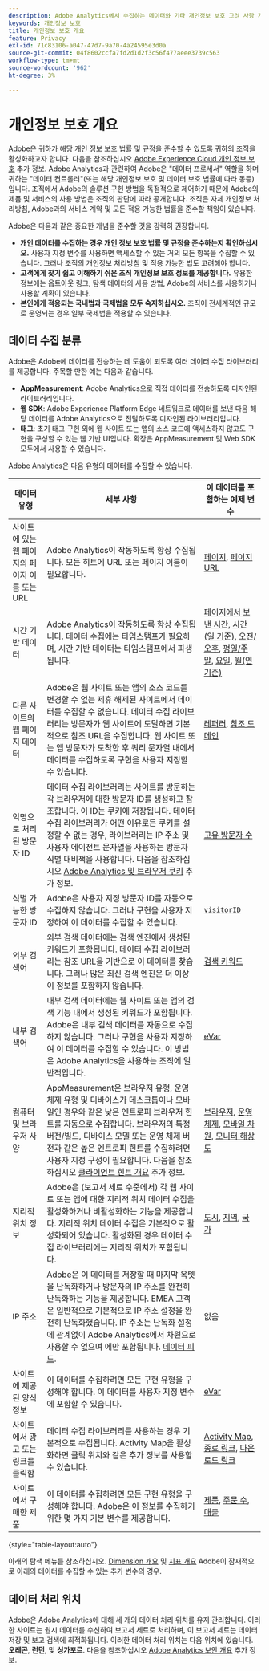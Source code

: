 ```yaml
---
description: Adobe Analytics에서 수집하는 데이터와 기타 개인정보 보호 고려 사항 개요.
keywords: 개인정보 보호
title: 개인정보 보호 개요
feature: Privacy
exl-id: 71c83106-a047-47d7-9a70-4a24595e3d0a
source-git-commit: 04f8602ccfa7fd2d1d2f3c56f477aeee3739c563
workflow-type: tm+mt
source-wordcount: '962'
ht-degree: 3%

---
```


# 개인정보 보호 개요

Adobe은 귀하가 해당 개인 정보 보호 법률 및 규정을 준수할 수 있도록 귀하의 조직을 활성화하고자 합니다. 다음을 참조하십시오 [Adobe Experience Cloud 개인 정보 보호](https://www.adobe.com/kr/privacy/experience-cloud.html) 추가 정보. Adobe Analytics과 관련하여 Adobe은 &quot;데이터 프로세서&quot; 역할을 하며 귀하는 &quot;데이터 컨트롤러&quot;(또는 해당 개인정보 보호 및 데이터 보호 법률에 따라 동등)입니다. 조직에서 Adobe의 솔루션 구현 방법을 독점적으로 제어하기 때문에 Adobe의 제품 및 서비스의 사용 방법은 조직의 판단에 따라 공개합니다. 조직은 자체 개인정보 처리방침, Adobe과의 서비스 계약 및 모든 적용 가능한 법률을 준수할 책임이 있습니다.

Adobe은 다음과 같은 중요한 개념을 준수할 것을 강력히 권장합니다.

* **개인 데이터를 수집하는 경우 개인 정보 보호 법률 및 규정을 준수하는지 확인하십시오.** 사용자 지정 변수를 사용하면 액세스할 수 있는 거의 모든 항목을 수집할 수 있습니다. 그러나 조직의 개인정보 처리방침 및 적용 가능한 법도 고려해야 합니다.
* **고객에게 찾기 쉽고 이해하기 쉬운 조직 개인정보 보호 정보를 제공합니다.** 유용한 정보에는 옵트아웃 링크, 탐색 데이터의 사용 방법, Adobe의 서비스를 사용하거나 사용할 계획이 있습니다.
* **본인에게 적용되는 국내법과 국제법을 모두 숙지하십시오.** 조직이 전세계적인 규모로 운영되는 경우 일부 국제법을 적용할 수 있습니다.

## 데이터 수집 분류

Adobe은 Adobe에 데이터를 전송하는 데 도움이 되도록 여러 데이터 수집 라이브러리를 제공합니다. 주목할 만한 예는 다음과 같습니다.

* **AppMeasurement**: Adobe Analytics으로 직접 데이터를 전송하도록 디자인된 라이브러리입니다.
* **웹 SDK**: Adobe Experience Platform Edge 네트워크로 데이터를 보낸 다음 해당 데이터를 Adobe Analytics으로 전달하도록 디자인된 라이브러리입니다.
* **태그**: 초기 태그 구현 외에 웹 사이트 또는 앱의 소스 코드에 액세스하지 않고도 구현을 구성할 수 있는 웹 기반 UI입니다. 확장은 AppMeasurement 및 Web SDK 모두에서 사용할 수 있습니다.

Adobe Analytics은 다음 유형의 데이터를 수집할 수 있습니다.

| 데이터 유형 | 세부 사항 | 이 데이터를 포함하는 예제 변수 |
| --- | --- | --- |
| 사이트에 있는 웹 페이지의 페이지 이름 또는 URL | Adobe Analytics이 작동하도록 항상 수집됩니다. 모든 히트에 URL 또는 페이지 이름이 필요합니다. | [페이지](../components/dimensions/page.md), [페이지 URL](../components/dimensions/page-url.md) |
| 시간 기반 데이터 | Adobe Analytics이 작동하도록 항상 수집됩니다. 데이터 수집에는 타임스탬프가 필요하며, 시간 기반 데이터는 타임스탬프에서 파생됩니다. | [페이지에서 보낸 시간](../components/dimensions/time-spent-on-page.md), [시간(일 기준)](../components/dimensions/hour-of-day.md), [오전/오후](../components/dimensions/am-pm.md), [평일/주말](../components/dimensions/weekday-weekend.md), [요일](../components/dimensions/day-of-week.md), [월(연 기준)](../components/dimensions/month-of-year.md) |
| 다른 사이트의 웹 페이지 데이터 | Adobe은 웹 사이트 또는 앱의 소스 코드를 변경할 수 없는 제휴 해제된 사이트에서 데이터를 수집할 수 없습니다. 데이터 수집 라이브러리는 방문자가 웹 사이트에 도달하면 기본적으로 참조 URL을 수집합니다. 웹 사이트 또는 앱 방문자가 도착한 후 쿼리 문자열 내에서 데이터를 수집하도록 구현을 사용자 지정할 수 있습니다. | [레퍼러](../components/dimensions/referrer.md), [참조 도메인](../components/dimensions/referring-domain.md) |
| 익명으로 처리된 방문자 ID | 데이터 수집 라이브러리는 사이트를 방문하는 각 브라우저에 대한 방문자 ID를 생성하고 참조합니다. 이 ID는 쿠키에 저장됩니다. 데이터 수집 라이브러리가 어떤 이유로든 쿠키를 설정할 수 없는 경우, 라이브러리는 IP 주소 및 사용자 에이전트 문자열을 사용하는 방문자 식별 대비책을 사용합니다. 다음을 참조하십시오 [Adobe Analytics 및 브라우저 쿠키](cookies/cookies.md) 추가 정보. | [고유 방문자 수](../components/metrics/unique-visitors.md) |
| 식별 가능한 방문자 ID | Adobe은 사용자 지정 방문자 ID를 자동으로 수집하지 않습니다. 그러나 구현을 사용자 지정하여 이 데이터를 수집할 수 있습니다. | [`visitorID`](../implement/vars/config-vars/visitorid.md) |
| 외부 검색어 | 외부 검색 데이터에는 검색 엔진에서 생성된 키워드가 포함됩니다. 데이터 수집 라이브러리는 참조 URL을 기반으로 이 데이터를 찾습니다. 그러나 많은 최신 검색 엔진은 더 이상 이 정보를 포함하지 않습니다. | [검색 키워드](../components/dimensions/search-keyword.md) |
| 내부 검색어 | 내부 검색 데이터에는 웹 사이트 또는 앱의 검색 기능 내에서 생성된 키워드가 포함됩니다. Adobe은 내부 검색 데이터를 자동으로 수집하지 않습니다. 그러나 구현을 사용자 지정하여 이 데이터를 수집할 수 있습니다. 이 방법은 Adobe Analytics을 사용하는 조직에 일반적입니다. | [eVar](../components/dimensions/evar.md) |
| 컴퓨터 및 브라우저 사양 | AppMeasurement은 브라우저 유형, 운영 체제 유형 및 디바이스가 데스크톱이나 모바일인 경우와 같은 낮은 엔트로피 브라우저 힌트를 자동으로 수집합니다. 브라우저의 특정 버전/빌드, 디바이스 모델 또는 운영 체제 버전과 같은 높은 엔트로피 힌트를 수집하려면 사용자 지정 구성이 필요합니다. 다음을 참조하십시오 [클라이언트 힌트 개요](client-hints.md) 추가 정보. | [브라우저](../components/dimensions/browser.md), [운영 체제](../components/dimensions/operating-systems.md), [모바일 차원](../components/dimensions/mobile-dimensions.md), [모니터 해상도](../components/dimensions/monitor-resolution.md) |
| 지리적 위치 정보 | Adobe은 (보고서 세트 수준에서) 각 웹 사이트 또는 앱에 대한 지리적 위치 데이터 수집을 활성화하거나 비활성화하는 기능을 제공합니다. 지리적 위치 데이터 수집은 기본적으로 활성화되어 있습니다. 활성화된 경우 데이터 수집 라이브러리에는 지리적 위치가 포함됩니다. | [도시](../components/dimensions/cities.md), [지역](../components/dimensions/regions.md), [국가](../components/dimensions/countries.md) |
| IP 주소 | Adobe은 이 데이터를 저장할 때 마지막 옥텟을 난독화하거나 방문자의 IP 주소를 완전히 난독화하는 기능을 제공합니다. EMEA 고객은 일반적으로 기본적으로 IP 주소 설정을 완전히 난독화했습니다. IP 주소는 난독화 설정에 관계없이 Adobe Analytics에서 차원으로 사용할 수 없으며 에만 포함됩니다. [데이터 피드](../export/analytics-data-feed/data-feed-overview.md). | 없음 |
| 사이트에 제공된 양식 정보 | 이 데이터를 수집하려면 모든 구현 유형을 구성해야 합니다. 이 데이터를 사용자 지정 변수에 포함할 수 있습니다. | [eVar](../components/dimensions/evar.md) |
| 사이트에서 광고 또는 링크를 클릭함 | 데이터 수집 라이브러리를 사용하는 경우 기본적으로 수집됩니다. Activity Map을 활성화하면 클릭 위치와 같은 추가 정보를 사용할 수 있습니다. | [Activity Map](../analyze/activity-map/activity-map.md), [종료 링크](../components/dimensions/exit-link.md), [다운로드 링크](../components/dimensions/download-link.md) |
| 사이트에서 구매한 제품 | 이 데이터를 수집하려면 모든 구현 유형을 구성해야 합니다. Adobe은 이 정보를 수집하기 위한 몇 가지 기본 변수를 제공합니다. | [제품](../components/dimensions/product.md), [주문 수](../components/metrics/orders.md), [매출](../components/metrics/revenue.md) |

{style="table-layout:auto"}

아래의 탐색 메뉴를 참조하십시오. [Dimension 개요](../components/dimensions/overview.md) 및 [지표 개요](../components/metrics/overview.md) Adobe이 잠재적으로 아래의 데이터를 수집할 수 있는 추가 변수의 경우.

## 데이터 처리 위치

Adobe은 Adobe Analytics에 대해 세 개의 데이터 처리 위치를 유지 관리합니다. 이러한 사이트는 원시 데이터를 수신하여 보고서 세트로 처리하며, 이 보고서 세트는 데이터 저장 및 보고 검색에 최적화됩니다. 이러한 데이터 처리 위치는 다음 위치에 있습니다. **오레곤**, **런던**, 및 **싱가포르**. 다음을 참조하십시오 [Adobe Analytics 보안 개요](https://www.adobe.com/content/dam/cc/en/trust-center/ungated/whitepapers/experience-cloud/adb-analytics-security-wp.pdf) 추가 정보.

